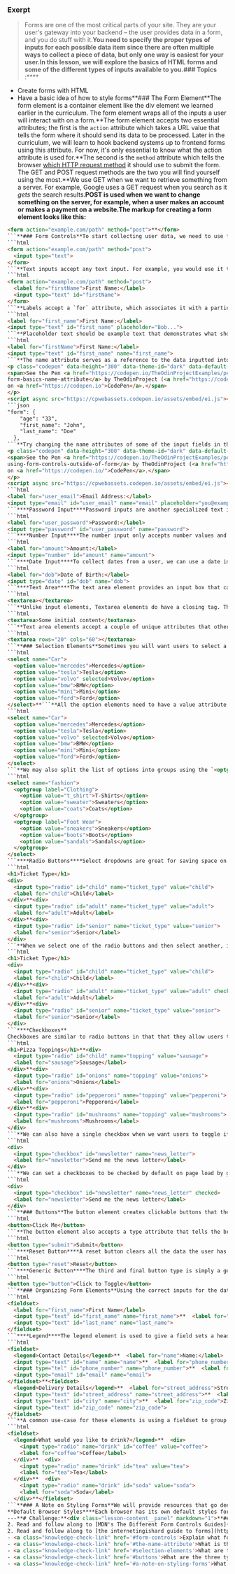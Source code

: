 ### Exerpt
>Forms are one of the most critical parts of your site. They are your user's gateway into your backend – the user provides data in a form, and you do stuff with it.**You need to specify the proper types of inputs for each possible data item since there are often multiple ways to collect a piece of data, but only one way is easiest for your user.**In this lesson, we will explore the basics of HTML forms and some of the different types of inputs available to you.**###  Topics** :****
- Create forms with HTML
- Have a basic idea of how to style forms**### The Form Element**The form element is a container element like the div element we learned earlier in the curriculum. The form element wraps all of the inputs a user will interact with on a form.**The form element accepts two essential attributes; the first is the `action` attribute which takes a URL value that tells the form where it should send its data to be processed.
Later in the curriculum, we will learn to hook backend systems up to frontend forms using this attribute. For now, it's only essential to know what the action attribute is used for.**The second is the `method` attribute which tells the browser [which HTTP request method](https://developer.mozilla.org/en-US/docs/Web/HTTP/Methods) it should use to submit the form.
The GET and POST request methods are the two you will find yourself using the most.**We use GET when we want to retrieve something from a server. For example, Google uses a GET request when you search as it *gets* the search results.**POST is used when we want to change something on the server, for example, when a user makes an account or makes a payment on a website.**The markup for creating a form element looks like this:****
```html
<form action="example.com/path" method="post">**</form>
```**### Form Controls**To start collecting user data, we need to use form control elements. These are all the elements users will interact with on the form, such as text boxes, dropdowns, checkboxes and buttons. In the following few sections, we will explore some of the form controls you will use most commonly.**### The Input Element**The input element is the most versatile of all the form control elements. It accepts a `type` attribute which tells the browser what *type* of data it should expect and how it should render the input element.**A text input looks like this:****
```html
<form action="example.com/path" method="post">
  <input type="text">
</form>
```**Text inputs accept any text input. For example, you would use it to collect things like users' first and last names.****Labels****An input on its own isn't very useful since the user will not know what kind of data they are supposed to provide. Instead, we can give our inputs a label to inform users what type of data they are expected to enter.**To create a label, we use the `<label>` element. The text we want displayed in the label will go between its opening and closing tags:****
```html
<form action="example.com/path" method="post">
  <label for="firstName">First Name:</label>
  <input type="text" id="firstName">
</form>
```**Labels accept a `for` attribute, which associates it with a particular input.  The input we want to associate with a label needs an `id` attribute with the same value as the labels `for` attribute.**When a label is associated with an input and is clicked, it will focus the cursor on that input, ready for the user to input some data. This helps make our forms more accessible to users who rely on assistive technologies.****Placeholder Attribute****To guide users on what to enter in form elements, we can include placeholder text in input fields.**This is done by adding a `placeholder` attribute to an input. The value will be the *placeholder* text we want to display in the input:****
```html
<label for="first_name">First Name:</label>
<input type="text" id="first_name" placeholder="Bob...">
```**Placeholder text should be example text that demonstrates what should be entered and in what format.****The Name Attribute****Just like we need to use labels, so users understand what the data entered into an input field will represent. We also need to let the backend where we send our data know what each piece of data represents.**We do this by adding a name attribute to our inputs:****
```html
<label for="firstName">First Name:</label>
<input type="text" id="first_name" name="first_name">
```**The name attribute serves as a reference to the data inputted into a form control after submitting it. You can think of it as a variable name for the input. Form input should always have a name attribute; otherwise, it will be ignored when the form is submitted.**To get a better understanding of what this looks like we can submit a form to [httpbin](http://httpbin.org/). This service will send back a response which will let us view what data was submitted. Fill in the form below and click submit:****
<p class="codepen" data-height="300" data-theme-id="dark" data-default-tab="html,result" data-slug-hash="dyVRMbq" data-preview="true" data-user="TheOdinProjectExamples" style="height: 300px; box-sizing: border-box; display: flex; align-items: center; justify-content: center; border: 2px solid; margin: 1em 0; padding: 1em;">
<span>See the Pen <a href="https://codepen.io/TheOdinProjectExamples/pen/dyVRMbq">
form-basics-name-attribute</a> by TheOdinProject (<a href="https://codepen.io/TheOdinProjectExamples">@TheOdinProjectExamples</a>)
on <a href="https://codepen.io">CodePen</a>.</span>
</p>
<script async src="https://cpwebassets.codepen.io/assets/embed/ei.js"></script>**The output we care about from the response is the "form" object. It should look something like this:****
```json
"form": {
    "age": "33",
    "first_name": "John",
    "last_name": "Doe"
  },
```**Try changing the name attributes of some of the input fields in the form and then submitting again to see how form data in the response changes.****Using Form Controls Outside of Forms****It's worth mentioning that you can use any of the form controls HTML provides outside of the `<form>` element, even when you don't have a backend server where you can send data.**For example you might want to have an input that gets some data from a user and display that somewhere else on the page with Javascript:****
<p class="codepen" data-height="300" data-theme-id="dark" data-default-tab="html,result" data-slug-hash="PoJjNYr" data-preview="true" data-user="TheOdinProjectExamples" style="height: 300px; box-sizing: border-box; display: flex; align-items: center; justify-content: center; border: 2px solid; margin: 1em 0; padding: 1em;">
<span>See the Pen <a href="https://codepen.io/TheOdinProjectExamples/pen/PoJjNYr">
using-form-controls-outside-of-form</a> by TheOdinProject (<a href="https://codepen.io/TheOdinProjectExamples">@TheOdinProjectExamples</a>)
on <a href="https://codepen.io/">CodePen</a>.</span>
</p>
<script async src="https://cpwebassets.codepen.io/assets/embed/ei.js"></script>**We will need to manipulate data from form controls like this quite a bit when we get to the projects in the Fullstack JavaScript course.****Email Input****An email input is a specialized text input just for email addresses. They are different from text inputs in that they will display a different keyboard which will include the @ symbol on mobile devices to make entering email addresses easier.**They also validate the user has entered a correctly formatted email address, but more on validations later.**To create an email input, we use an input element with type attribute of "email":****
```html
<label for="user_email">Email Address:</label>
<input type="email" id="user_email" name="email" placeholder="you@example.com">
```****Password Input****Password inputs are another specialized text input. They differ from regular text inputs in that they mask the inputted data with asterisks(*) to prevent anyone from seeing what has been entered.**A password input can be created using an input element with a type of "password":****
```html
<label for="user_password">Password:</label>
<input type="password" id="user_password" name="password">
```****Number Input****The number input only accepts number values and ignores any other characters the user tries to enter.**We create a number input using the input element with a type attribute of "number":****
```html
<label for="amount">Amount:</label>
<input type="number" id="amount" name="amount">
```****Date Input****To collect dates from a user, we can use a date input. This input is unique because it provides a better user experience for choosing dates by rendering a simple date picker calendar.**To create a date input, we use the input element with a type attribute of "date":****
```html
<label for="dob">Date of Birth:</label>
<input type="date" id="dob" name="dob">
```****Text Area****The text area element provides an input box that can accept text that spans multiple lines like user comments and reviews. It can also be resized by clicking and dragging the bottom right corner to make it bigger or smaller.**To create a text area, we use the `<textarea>` element:****
```html
<textarea></textarea>
```**Unlike input elements, Textarea elements do have a closing tag. This allows you to wrap some initial content you want the text area to display:****
```html
<textarea>Some initial content</textarea>
```**Text area elements accept a couple of unique attributes that other form controls do not. These are the rows and cols attributes. They allow you to control the initial height(rows) and width(cols) of the text area:****
```html
<textarea rows="20" cols="60"></textarea>
```**### Selection Elements**Sometimes you will want users to select a value from a predefined list. This is where select elements will come in useful.****Select Dropdown****The select element renders a dropdown list where users can select an option. Syntactically, select elements have similar markup to unordered lists. The select element wraps option elements which are the options that can be selected.**To create a select dropdown, we use the `<select>` element. Any options we want to display within the select element are defined using `<option>` elements:****
```html
<select name="Car">
  <option value="mercedes">Mercedes</option>
  <option value="tesla">Tesla</option>
  <option value="volvo" selected>Volvo</option>
  <option value="bmw">BMW</option>
  <option value="mini">Mini</option>
  <option value="ford">Ford</option>
</select>**```**All the option elements need to have a value attribute. This value will be sent to the server when the form is submitted.**We can set one of the options to be the default selected element when the browser first renders the form by giving one of the options the `selected` attribute:****
```html
<select name="Car">
  <option value="mercedes">Mercedes</option>
  <option value="tesla">Tesla</option>
  <option value="volvo" selected>Volvo</option>
  <option value="bmw">BMW</option>
  <option value="mini">Mini</option>
  <option value="ford">Ford</option>
</select>
```**We may also split the list of options into groups using the `<optgroup>` element. The optgroup element take a `label` attribute which the browser uses as the label for each group:****
```html
<select name="fashion">
  <optgroup label="Clothing">
    <option value="t_shirt">T-Shirts</option>
    <option value="sweater">Sweaters</option>
    <option value="coats">Coats</option>
  </optgroup>
  <optgroup label="Foot Wear">
    <option value="sneakers">Sneakers</option>
    <option value="boots">Boots</option>
    <option value="sandals">Sandals</option>
  </optgroup>
</select>
```****Radio Buttons****Select dropdowns are great for saving space on the page when we have an extensive list of options we want users to choose from. However, when we have a smaller list of 5 or fewer options to choose from, it is often a better user experience to have them displayed on the page instead of hidden behind a dropdown.**In this case, we can use radio buttons. Radio buttons allow us to create multiple options that the user can choose one of. To create radio buttons, we use the ever adaptable input element again with a type attribute of "radio":****
```html
<h1>Ticket Type</h1>
<div>
  <input type="radio" id="child" name="ticket_type" value="child">
  <label for="child">Child</label>
</div>**<div>
  <input type="radio" id="adult" name="ticket_type" value="adult">
  <label for="adult">Adult</label>
</div>**<div>
  <input type="radio" id="senior" name="ticket_type" value="senior">
  <label for="senior">Senior</label>
</div>
```**When we select one of the radio buttons and then select another, it will deselect the first one. Radio buttons know to do this because they have the same name attribute. This is how the browser knows these elements are part of the same group of options.**We can set the default selected radio button by adding the `checked` attribute to it:****
```html
<h1>Ticket Type</h1>
<div>
  <input type="radio" id="child" name="ticket_type" value="child">
  <label for="child">Child</label>
</div>**<div>
  <input type="radio" id="adult" name="ticket_type" value="adult" checked>
  <label for="adult">Adult</label>
</div>**<div>
  <input type="radio" id="senior" name="ticket_type" value="senior">
  <label for="senior">Senior</label>
</div>
```****Checkboxes**
Checkboxes are similar to radio buttons in that that they allow users to choose from a set of predefined options. But unlike radio buttons, they allow multiple options to be selected at once.**To create a checkbox, we use the input element with a type attribute of "checkbox":****
```html
<h1>Pizza Toppings</h1>**<div>
  <input type="radio" id="child" name="topping" value="sausage">
  <label for="sausage">Sausage</label>
</div>**<div>
  <input type="radio" id="onions" name="topping" value="onions">
  <label for="onions">Onions</label>
</div>**<div>
  <input type="radio" id="pepperoni" name="topping" value="pepperoni">
  <label for="pepperoni">Pepperoni</label>
</div>**<div>
  <input type="radio" id="mushrooms" name="topping" value="mushrooms">
  <label for="mushrooms">Mushrooms</label>
</div>
```**We can also have a single checkbox when we want users to toggle if they want something to be true or false. Like signing up to a newsletter when they create an account for example:****
```html
<div>
  <input type="checkbox" id="newsletter" name="news_letter">
  <label for="newsletter">Send me the news letter</label>
</div>
```**We can set a checkboxes to be checked by default on page load by giving them a `checked` attribute:****
```html
<div>
  <input type="checkbox" id="newsletter" name="news_letter" checked>
  <label for="newsletter">Send me the news letter</label>
</div>
```**### Buttons**The button element creates clickable buttons that the user can interact with to submit forms and trigger other actions.**To create a button, we use the `<button>`  element. The content or text we want to have displayed inside the button will go within the opening and closing tags:****
```html
<button>Click Me</button>
```**The button element also accepts a type attribute that tells the browser which kind of button it is dealing with. There are three types of buttons available to us.****Submit Buttons****Once a user is finished filling in a form, they will need a way to submit it.  There is a specialized button for this; the submit button. When a submit button is clicked, it will submit the form it is contained within.**To create a submit button, we use the button element with a type attribute of "submit":****
```html
<button type="submit">Submit</button>
```****Reset Button****A reset button clears all the data the user has entered into the form and sets all the inputs in the form back to what they were initially.**To create a reset button, we use the button element with a type  attribute of "reset":****
```html
<button type="reset">Reset</button>
```****Generic Button****The third and final button type is simply a generic button that can be used for anything. It's commonly used with JS for creating interactive UI's.**To create a generic button, we use the button element with a type attribute of "button":****
```html
<button type="button">Click to Toggle</button>
```**### Organizing Form Elements**Using the correct inputs for the data we want users to enter goes a long way towards making our forms user friendly. However, in larger forms, users can easily get overwhelmed and discouraged if there are many inputs to fill in.**Luckily, HTML provides a couple of elements that help us make organizing forms into visually distinct and manageable to digest sections a breeze.****Fieldset Element****The fieldset element is a container element that allows us to group related form inputs into one logical unit.**To create a fieldset, we use the `<fieldset>` element. Whatever form inputs we want to group together go within the open and closing fieldset tags:****
```html
<fieldset>
  <label for="first_name">First Name</label>
  <input type="text" id="first_name" name="first_name">**  <label for="last_name">Last Name</label>
  <input type="text" id="last_name" name="last_name">
</fieldset>
```****Legend****The legend element is used to give a field sets a heading or caption so the user can see what a grouping of inputs is for.**To create a legend, we use the `<legend>` element with the text we want to display within its opening and closing tags. A legend should always come right after an opening fieldset tag:****
```html
<fieldset>
  <legend>Contact Details</legend>**  <label for="name">Name:</label>
  <input type="text" id="name" name="name">**  <label for="phone_number">Phone Number:</label>
  <input type="tel" id="phone_number" name="phone_number">**  <label for="email">Email:</label>
  <input type="email" id="email" name="email">
</fieldset>**<fieldset>
  <legend>Delivery Details</legend>**  <label for="street_address">Street Address:</label>
  <input type="text" id="street_address" name="street_address">**  <label for="city">City:</label>
  <input type="text" id="city" name="city">**  <label for="zip_code">Zip Code:</label>
  <input type="text" id="zip_code" name="zip_code">
</fieldset>
```**A common use-case for these elements is using a fieldset to group radio buttons and using a legend to communicate to the user what each of the options is ultimately for:****
```html
<fieldset>
  <legend>What would you like to drink?</legend>**  <div>
    <input type="radio" name="drink" id="coffee" value="coffee">
    <label for="coffee">Coffee</label>
  </div>**  <div>
    <input type="radio" name="drink" id="tea" value="tea">
    <label for="tea">Tea</label>
  </div>**  <div>
    <input type="radio" name="drink" id="soda" value="soda">
    <label for="soda">Soda</label>
  </div>**</fieldset>
```**### A Note on Styling Forms**We will provide resources that go deep into styling forms in the assignment section that comes next. However, before we get to the assignment, we should talk about some of the challenges with styling HTML forms and how we can get around them:****
**Default Browser Styles****Each browser has its own default styles for form controls, making your forms visually different for users depending on what browser they are using.**To have a consistent design among all browsers, we have to override these default styles and style them ourselves.****Tricky and downright impossible to style form controls****Text-based form controls like text, email, password and text areas are reasonably straightforward to style. They operate like any other HTML element, and most CSS properties can be used on them.**Things get more tricky when creating custom styles for radio buttons and checkboxes. But there are many [guides](https://moderncss.dev/pure-css-custom-checkbox-style) out there you can use to achieve your desired design. There have also been [new CSS properties](https://developer.mozilla.org/en-US/docs/Web/CSS/accent-color) made available in recent times to make styling radio buttons and checkboxes much easier.**Certain aspects of other elements are downright impossible to style, for example, calendar of date pickers. If we want custom styles for these, we will have to build custom form control with JavaScript or use one of the many JavaScript libraries that provide us with ready-made solutions.
---**# Challenge:**<div class="lesson-content__panel" markdown="1">**####Form Basics**1. Read and follow along to [MDN's Introductory Guides to Forms](https://developer.mozilla.org/en-US/docs/Learn/Forms#introductory_guides)
2. Read and follow along to [MDN's The Different Form Controls Guides](https://developer.mozilla.org/en-US/docs/Learn/Forms#the_different_form_controls)**####Styling Forms**1. Read and follow along to [MDN's Form Styling Guides](https://developer.mozilla.org/en-US/docs/Learn/Forms#form_styling_guides)
2. Read and follow along to [the internetingishard guide to forms](https://www.internetingishard.com/html-and-css/forms/)**</div>**### Additional Resources**- [Web.dev's Form Course](https://web.dev/learn/forms/)**### Knowledge Check**- <a class="knowledge-check-link" href='#the-form-element'>Explain what the form element is for and what two attributes it should always include.</a>
- <a class="knowledge-check-link" href='#form-controls'>Explain what form controls are at a high level.</a>
- <a class="knowledge-check-link" href='#the-name-attribute'>What is the name attribute for?</a>
- <a class="knowledge-check-link" href='#selection-elements'>What are the three most common form controls you can use for allowing users to select predefined options?</a>
- <a class="knowledge-check-link" href='#buttons'>What are the three types of buttons in html?</a>
- <a class="knowledge-check-link" href='#a-note-on-styling-forms'>What are the two most challenging aspects of styling forms?</a>
